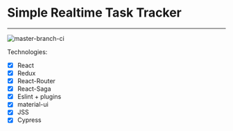 # Simple Realtime Task Tracker 

---

![master-branch-ci](https://github.com/MaxVinogradov/simple-time-tracker/workflows/master-branch-ci/badge.svg)

Technologies:
- [x] React
- [x] Redux
- [x] React-Router
- [x] React-Saga
- [x] Eslint + plugins
- [x] material-ui
- [x] JSS
- [x] Cypress
